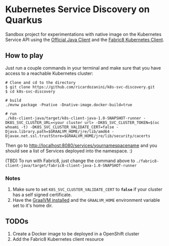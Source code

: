# Kubernetes Service Discovery on Quarkus

Sandbox project for experimentations with native image on the Kubernetes Service API using the [Official Java Client](https://github.com/kubernetes-client/java) and the [Fabric8 Kubernetes Client](https://github.com/fabric8io/kubernetes-client). 

## How to play

Just run a couple commands in your terminal and make sure that you have access to a reachable Kubernetes cluster: 

```shell
# Clone and cd to the directory
$ git clone https://github.com/ricardozanini/k8s-svc-discovery.git
$ cd k8s-svc-discovery

# build
./mvnw package -Pnative -Dnative-image.docker-build=true

# run
./k8s-client-java/target/k8s-client-java-1.0-SNAPSHOT-runner -DK8S_SVC_CLUSTER_URL=<your cluster url> -DK8S_SVC_CLUSTER_TOKEN=$(oc whoami -t) -DK8S_SVC_CLUSTER_VALIDATE_CERT=false -Djava.library.path=$GRAALVM_HOME/jre/lib/amd64 -Djavax.net.ssl.trustStore=$GRAALVM_HOME/jre/lib/security/cacerts
```

Then go to [http://localhost:8080/services/yournamespacename](http://localhost:8080/services/yournamespacename) and you should see a list of Services deployed into the namespace. :) 

(TBD) To run with Fabric8, just change the command above to `./fabric8-client-java/target/fabric8-client-java-1.0-SNAPSHOT-runner`

### Notes

1. Make sure to set `K8S_SVC_CLUSTER_VALIDATE_CERT` to **`false`** if your cluster has a self signed certificate.
2. Have the [GraalVM installed](https://gist.github.com/ricardozanini/fa65e485251913e1467837b1c5a8ed28) and the `GRAALVM_HOME` environment variable set to it's home dir.

## TODOs

1. Create a Docker image to be deployed in a OpenShift cluster
2. Add the Fabric8 Kubernetes client resource
